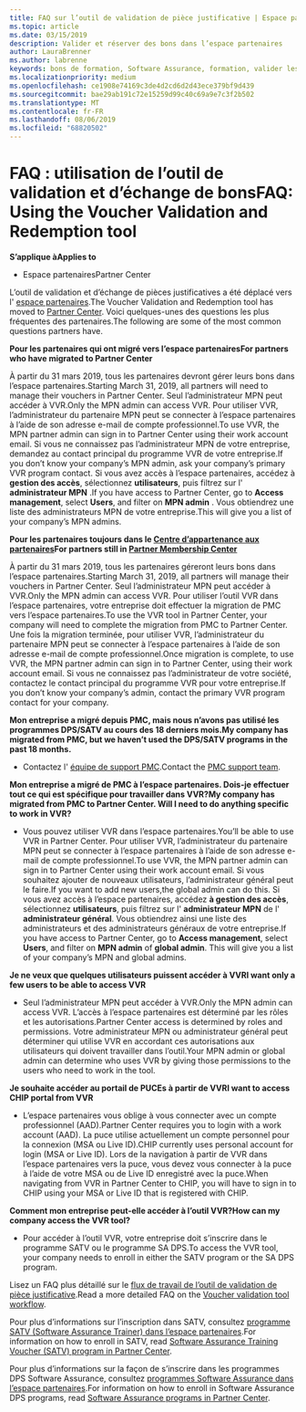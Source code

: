 ```yaml
---
title: FAQ sur l’outil de validation de pièce justificative | Espace partenaires
ms.topic: article
ms.date: 03/15/2019
description: Valider et réserver des bons dans l’espace partenaires
author: LauraBrenner
ms.author: labrenne
keywords: bons de formation, Software Assurance, formation, valider les chèques-cadeaux, réserver un cadeau
ms.localizationpriority: medium
ms.openlocfilehash: ce1908e74169c3de4d2cd6d2d43ece379bf9d439
ms.sourcegitcommit: bae29ab191c72e15259d99c40c69a9e7c3f2b502
ms.translationtype: MT
ms.contentlocale: fr-FR
ms.lasthandoff: 08/06/2019
ms.locfileid: "68820502"
---
```

# <a name="faq-using-the-voucher-validation-and-redemption-tool"></a><span data-ttu-id="33f34-104">FAQ : utilisation de l’outil de validation et d’échange de bons</span><span class="sxs-lookup"><span data-stu-id="33f34-104">FAQ: Using the Voucher Validation and Redemption tool</span></span> 

<span data-ttu-id="33f34-105">**S’applique à**</span><span class="sxs-lookup"><span data-stu-id="33f34-105">**Applies to**</span></span>

- <span data-ttu-id="33f34-106">Espace partenaires</span><span class="sxs-lookup"><span data-stu-id="33f34-106">Partner Center</span></span>

<span data-ttu-id="33f34-107">L’outil de validation et d’échange de pièces justificatives a été déplacé vers l' [espace partenaires](https://partner.microsoft.com/pcv/dashboard/overview).</span><span class="sxs-lookup"><span data-stu-id="33f34-107">The Voucher Validation and Redemption tool has moved to [Partner Center](https://partner.microsoft.com/pcv/dashboard/overview).</span></span> <span data-ttu-id="33f34-108">Voici quelques-unes des questions les plus fréquentes des partenaires.</span><span class="sxs-lookup"><span data-stu-id="33f34-108">The following are some of the most common questions partners have.</span></span> 

<span data-ttu-id="33f34-109">**Pour les partenaires qui ont migré vers l’espace partenaires**</span><span class="sxs-lookup"><span data-stu-id="33f34-109">**For partners who have migrated to Partner Center**</span></span>

 <span data-ttu-id="33f34-110">À partir du 31 mars 2019, tous les partenaires devront gérer leurs bons dans l’espace partenaires.</span><span class="sxs-lookup"><span data-stu-id="33f34-110">Starting March 31, 2019, all partners will need to manage their vouchers in Partner Center.</span></span> <span data-ttu-id="33f34-111">Seul l’administrateur MPN peut accéder à VVR.</span><span class="sxs-lookup"><span data-stu-id="33f34-111">Only the MPN admin can access VVR.</span></span> <span data-ttu-id="33f34-112">Pour utiliser VVR, l’administrateur du partenaire MPN peut se connecter à l’espace partenaires à l’aide de son adresse e-mail de compte professionnel.</span><span class="sxs-lookup"><span data-stu-id="33f34-112">To use VVR, the MPN partner admin can sign in to Partner Center using their work account email.</span></span> <span data-ttu-id="33f34-113">Si vous ne connaissez pas l’administrateur MPN de votre entreprise, demandez au contact principal du programme VVR de votre entreprise.</span><span class="sxs-lookup"><span data-stu-id="33f34-113">If you don’t know your company’s MPN admin, ask your company’s primary VVR program contact.</span></span>  <span data-ttu-id="33f34-114">Si vous avez accès à l’espace partenaires, accédez à **gestion des accès**, sélectionnez **utilisateurs**, puis filtrez sur l' **administrateur MPN** .</span><span class="sxs-lookup"><span data-stu-id="33f34-114">If you have access to Partner Center, go to **Access management**, select **Users**, and filter on **MPN admin** .</span></span> <span data-ttu-id="33f34-115">Vous obtiendrez une liste des administrateurs MPN de votre entreprise.</span><span class="sxs-lookup"><span data-stu-id="33f34-115">This will give you a list of your company’s MPN admins.</span></span>  

<span data-ttu-id="33f34-116">**Pour les partenaires toujours dans le [Centre d’appartenance aux partenaires](https://partner.microsoft.com/)**</span><span class="sxs-lookup"><span data-stu-id="33f34-116">**For partners still in [Partner Membership Center](https://partner.microsoft.com/)**</span></span>

<span data-ttu-id="33f34-117">À partir du 31 mars 2019, tous les partenaires géreront leurs bons dans l’espace partenaires.</span><span class="sxs-lookup"><span data-stu-id="33f34-117">Starting March 31, 2019, all partners will manage their vouchers in Partner Center.</span></span> <span data-ttu-id="33f34-118">Seul l’administrateur MPN peut accéder à VVR.</span><span class="sxs-lookup"><span data-stu-id="33f34-118">Only the MPN admin can access VVR.</span></span> <span data-ttu-id="33f34-119">Pour utiliser l’outil VVR dans l’espace partenaires, votre entreprise doit effectuer la migration de PMC vers l’espace partenaires.</span><span class="sxs-lookup"><span data-stu-id="33f34-119">To use the VVR tool in Partner Center, your company will need to complete the migration from PMC to Partner Center.</span></span> <span data-ttu-id="33f34-120">Une fois la migration terminée, pour utiliser VVR, l’administrateur du partenaire MPN peut se connecter à l’espace partenaires à l’aide de son adresse e-mail de compte professionnel.</span><span class="sxs-lookup"><span data-stu-id="33f34-120">Once migration is complete, to use VVR, the MPN partner admin can sign in to Partner Center, using their work account email.</span></span> <span data-ttu-id="33f34-121">Si vous ne connaissez pas l’administrateur de votre société, contactez le contact principal du programme VVR pour votre entreprise.</span><span class="sxs-lookup"><span data-stu-id="33f34-121">If you don’t know your company’s admin, contact the primary VVR program contact for your company.</span></span>  


<span data-ttu-id="33f34-122">**Mon entreprise a migré depuis PMC, mais nous n’avons pas utilisé les programmes DPS/SATV au cours des 18 derniers mois.**</span><span class="sxs-lookup"><span data-stu-id="33f34-122">**My company has migrated from PMC, but we haven’t used the DPS/SATV programs in the past 18 months.**</span></span>

- <span data-ttu-id="33f34-123">Contactez l' [équipe de support PMC](mailto:proghelp@microsoft.com).</span><span class="sxs-lookup"><span data-stu-id="33f34-123">Contact the [PMC support team](mailto:proghelp@microsoft.com).</span></span> 


<span data-ttu-id="33f34-124">**Mon entreprise a migré de PMC à l’espace partenaires. Dois-je effectuer tout ce qui est spécifique pour travailler dans VVR?**</span><span class="sxs-lookup"><span data-stu-id="33f34-124">**My company has migrated from PMC to Partner Center. Will I need to do anything specific to work in VVR?**</span></span> 

- <span data-ttu-id="33f34-125">Vous pouvez utiliser VVR dans l’espace partenaires.</span><span class="sxs-lookup"><span data-stu-id="33f34-125">You’ll be able to use VVR in Partner Center.</span></span>  <span data-ttu-id="33f34-126">Pour utiliser VVR, l’administrateur du partenaire MPN peut se connecter à l’espace partenaires à l’aide de son adresse e-mail de compte professionnel.</span><span class="sxs-lookup"><span data-stu-id="33f34-126">To use VVR, the MPN partner admin can sign in to Partner Center using their work account email.</span></span> <span data-ttu-id="33f34-127">Si vous souhaitez ajouter de nouveaux utilisateurs, l’administrateur général peut le faire.</span><span class="sxs-lookup"><span data-stu-id="33f34-127">If you want to add new users,the global admin can do this.</span></span> <span data-ttu-id="33f34-128">Si vous avez accès à l’espace partenaires, accédez **à gestion des accès**, sélectionnez **utilisateurs**, puis filtrez sur l' **administrateur MPN** de l' **administrateur général**. Vous obtiendrez ainsi une liste des administrateurs et des administrateurs généraux de votre entreprise.</span><span class="sxs-lookup"><span data-stu-id="33f34-128">If you have access to Partner Center, go to **Access management**, select **Users**, and filter on **MPN admin** of **global admin**. This will give you a list of your company’s MPN and global admins.</span></span>  

<span data-ttu-id="33f34-129">**Je ne veux que quelques utilisateurs puissent accéder à VVR**</span><span class="sxs-lookup"><span data-stu-id="33f34-129">**I want only a few users to be able to access VVR**</span></span>

- <span data-ttu-id="33f34-130">Seul l’administrateur MPN peut accéder à VVR.</span><span class="sxs-lookup"><span data-stu-id="33f34-130">Only the MPN admin can access VVR.</span></span> <span data-ttu-id="33f34-131">L’accès à l’espace partenaires est déterminé par les rôles et les autorisations.</span><span class="sxs-lookup"><span data-stu-id="33f34-131">Partner Center access is determined by roles and permissions.</span></span> <span data-ttu-id="33f34-132">Votre administrateur MPN ou administrateur général peut déterminer qui utilise VVR en accordant ces autorisations aux utilisateurs qui doivent travailler dans l’outil.</span><span class="sxs-lookup"><span data-stu-id="33f34-132">Your MPN admin or global admin can determine who uses VVR by giving those permissions to the users who need to work in the tool.</span></span>

<span data-ttu-id="33f34-133">**Je souhaite accéder au portail de PUCEs à partir de VVR**</span><span class="sxs-lookup"><span data-stu-id="33f34-133">**I want to access CHIP portal from VVR**</span></span>

- <span data-ttu-id="33f34-134">L’espace partenaires vous oblige à vous connecter avec un compte professionnel (AAD).</span><span class="sxs-lookup"><span data-stu-id="33f34-134">Partner Center requires you to login with a work account (AAD).</span></span>  <span data-ttu-id="33f34-135">La puce utilise actuellement un compte personnel pour la connexion (MSA ou Live ID).</span><span class="sxs-lookup"><span data-stu-id="33f34-135">CHIP currently uses personal account for login (MSA or Live ID).</span></span>  <span data-ttu-id="33f34-136">Lors de la navigation à partir de VVR dans l’espace partenaires vers la puce, vous devez vous connecter à la puce à l’aide de votre MSA ou de Live ID enregistré avec la puce.</span><span class="sxs-lookup"><span data-stu-id="33f34-136">When navigating from VVR in Partner Center to CHIP, you will have to sign in to CHIP using your MSA or Live ID that is registered with CHIP.</span></span>

<span data-ttu-id="33f34-137">**Comment mon entreprise peut-elle accéder à l’outil VVR?**</span><span class="sxs-lookup"><span data-stu-id="33f34-137">**How can my company access the VVR tool?**</span></span>

- <span data-ttu-id="33f34-138">Pour accéder à l’outil VVR, votre entreprise doit s’inscrire dans le programme SATV ou le programme SA DPS.</span><span class="sxs-lookup"><span data-stu-id="33f34-138">To access the VVR tool, your company needs to enroll in either the SATV program or the SA DPS program.</span></span>

<span data-ttu-id="33f34-139">Lisez un FAQ plus détaillé sur le [flux de travail de l’outil de validation de pièce justificative](https://query.prod.cms.rt.microsoft.com/cms/api/am/binary/RE3kz5o).</span><span class="sxs-lookup"><span data-stu-id="33f34-139">Read a more detailed FAQ on the [Voucher validation tool workflow](https://query.prod.cms.rt.microsoft.com/cms/api/am/binary/RE3kz5o).</span></span>

<span data-ttu-id="33f34-140">Pour plus d’informations sur l’inscription dans SATV, consultez [programme SATV (Software Assurance Trainer) dans l’espace partenaires](software-assurance-satv.md).</span><span class="sxs-lookup"><span data-stu-id="33f34-140">For information on how to enroll in SATV, read [Software Assurance Training Voucher (SATV) program in Partner Center](software-assurance-satv.md).</span></span>

<span data-ttu-id="33f34-141">Pour plus d’informations sur la façon de s’inscrire dans les programmes DPS Software Assurance, consultez [programmes Software Assurance dans l’espace partenaires](software-assurance-dps.md).</span><span class="sxs-lookup"><span data-stu-id="33f34-141">For information on how to enroll in Software Assurance DPS programs, read [Software Assurance programs in Partner Center](software-assurance-dps.md).</span></span>
